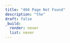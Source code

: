 ```yaml
---
title: "404 Page Not Found"
description: "the"
draft: false
_build:
  render: never
  list: never
---
```

